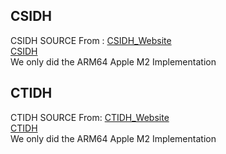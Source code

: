 ## CSIDH
CSIDH SOURCE From : [CSIDH_Website](https://csidh.isogeny.org/) <br>
[CSIDH](csidh) <br>
    We only did the ARM64 Apple M2 Implementation


## CTIDH
CTIDH SOURCE From: [CTIDH_Website](https://ctidh.isogeny.org/) <br>
[CTIDH](high-ctidh-20210523) <br>
    We only did the ARM64 Apple M2 Implementation